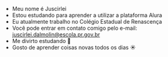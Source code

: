 - Meu nome é Juscirlei
- Estou estudando para aprender a utilizar a plataforma Alura
- Eu atualmente trabalho no Colégio Estadual de Renascença
- Você pode entrar em contato comigo pelo e-mail: juscirlei.dalmolin@escola.pr.gov.br
- Me divirto estudando 💙
- Gosto de aprender coisas novas todos os dias ☀️
